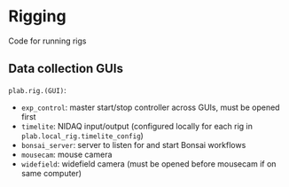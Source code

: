 # Rigging
Code for running rigs

## Data collection GUIs
`plab.rig.(GUI)`: 
- `exp_control`: master start/stop controller across GUIs, must be opened first
- `timelite`: NIDAQ input/output (configured locally for each rig in `plab.local_rig.timelite_config`)
- `bonsai_server`: server to listen for and start Bonsai workflows
- `mousecam`: mouse camera
- `widefield`: widefield camera (must be opened before mousecam if on same computer)
